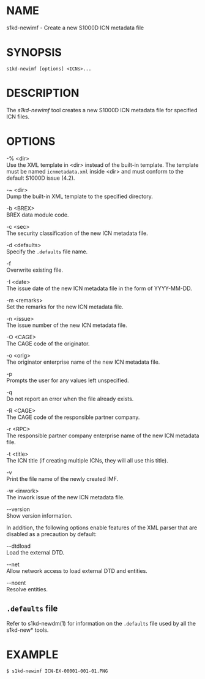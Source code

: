 NAME
====

s1kd-newimf - Create a new S1000D ICN metadata file

SYNOPSIS
========

    s1kd-newimf [options] <ICNs>...

DESCRIPTION
===========

The *s1kd-newimf* tool creates a new S1000D ICN metadata file for
specified ICN files.

OPTIONS
=======

-% &lt;dir&gt;  
Use the XML template in &lt;dir&gt; instead of the built-in template.
The template must be named `icnmetadata.xml` inside &lt;dir&gt; and must
conform to the default S1000D issue (4.2).

-\~ &lt;dir&gt;  
Dump the built-in XML template to the specified directory.

-b &lt;BREX&gt;  
BREX data module code.

-c &lt;sec&gt;  
The security classification of the new ICN metadata file.

-d &lt;defaults&gt;  
Specify the `.defaults` file name.

-f  
Overwrite existing file.

-I &lt;date&gt;  
The issue date of the new ICN metadata file in the form of YYYY-MM-DD.

-m &lt;remarks&gt;  
Set the remarks for the new ICN metadata file.

-n &lt;issue&gt;  
The issue number of the new ICN metadata file.

-O &lt;CAGE&gt;  
The CAGE code of the originator.

-o &lt;orig&gt;  
The originator enterprise name of the new ICN metadata file.

-p  
Prompts the user for any values left unspecified.

-q  
Do not report an error when the file already exists.

-R &lt;CAGE&gt;  
The CAGE code of the responsible partner company.

-r &lt;RPC&gt;  
The responsible partner company enterprise name of the new ICN metadata
file.

-t &lt;title&gt;  
The ICN title (if creating multiple ICNs, they will all use this title).

-v  
Print the file name of the newly created IMF.

-w &lt;inwork&gt;  
The inwork issue of the new ICN metadata file.

--version  
Show version information.

In addition, the following options enable features of the XML parser
that are disabled as a precaution by default:

--dtdload  
Load the external DTD.

--net  
Allow network access to load external DTD and entities.

--noent  
Resolve entities.

`.defaults` file
----------------

Refer to s1kd-newdm(1) for information on the `.defaults` file used by
all the s1kd-new\* tools.

EXAMPLE
=======

    $ s1kd-newimf ICN-EX-00001-001-01.PNG
